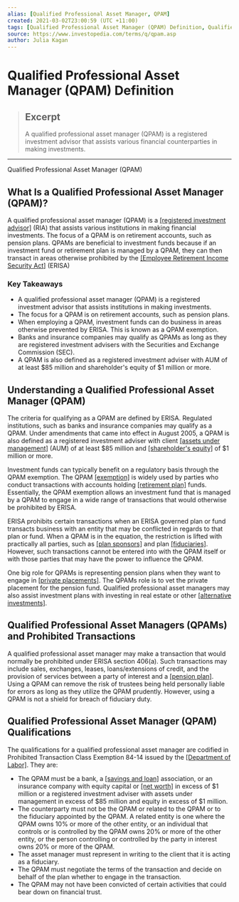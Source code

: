 ```yaml
---
alias: [Qualified Professional Asset Manager, QPAM]
created: 2021-03-02T23:00:59 (UTC +11:00)
tags: [Qualified Professional Asset Manager (QPAM) Definition, Qualified Professional Asset Manager (QPAM)]
source: https://www.investopedia.com/terms/q/qpam.asp
author: Julia Kagan
---
```


# Qualified Professional Asset Manager (QPAM) Definition

> ## Excerpt
> A qualified professional asset manager (QPAM) is a registered investment advisor that assists various financial counterparties in making investments.

---

Qualified Professional Asset Manager (QPAM)
## What Is a Qualified Professional Asset Manager (QPAM)?

A qualified professional asset manager (QPAM) is a [[registered investment advisor]](https://www.investopedia.com/terms/r/ria.asp) (RIA) that assists various institutions in making financial investments. The focus of a QPAM is on retirement accounts, such as pension plans. QPAMs are beneficial to investment funds because if an investment fund or retirement plan is managed by a QPAM, they can then transact in areas otherwise prohibited by the [[Employee Retirement Income Security Act]](https://www.investopedia.com/terms/e/erisa.asp) (ERISA)

### Key Takeaways

-   A qualified professional asset manager (QPAM) is a registered investment advisor that assists institutions in making investments.
-   The focus for a QPAM is on retirement accounts, such as pension plans.
-   When employing a QPAM, investment funds can do business in areas otherwise prevented by ERISA. This is known as a QPAM exemption.
-   Banks and insurance companies may qualify as QPAMs as long as they are registered investment advisers with the Securities and Exchange Commission (SEC).
-   A QPAM is also defined as a registered investment adviser with AUM of at least $85 million and shareholder's equity of $1 million or more.

## Understanding a Qualified Professional Asset Manager (QPAM)

The criteria for qualifying as a QPAM are defined by ERISA. Regulated institutions, such as banks and insurance companies may qualify as a QPAM. Under amendments that came into effect in August 2005, a QPAM is also defined as a registered investment adviser with client [[assets under management]](https://www.investopedia.com/terms/a/aum.asp) (AUM) of at least $85 million and [[shareholder's equity]](https://www.investopedia.com/terms/s/shareholdersequity.asp) of $1 million or more.

Investment funds can typically benefit on a regulatory basis through the QPAM exemption. The QPAM [[exemption]](https://www.investopedia.com/terms/e/exemption.asp) is widely used by parties who conduct transactions with accounts holding [[retirement plan]](https://www.investopedia.com/terms/r/retirement-planning.asp) funds. Essentially, the QPAM exemption allows an investment fund that is managed by a QPAM to engage in a wide range of transactions that would otherwise be prohibited by ERISA.

ERISA prohibits certain transactions when an ERISA governed plan or fund transacts business with an entity that may be conflicted in regards to that plan or fund. When a QPAM is in the equation, the restriction is lifted with practically all parties, such as [[plan sponsors]](https://www.investopedia.com/terms/p/plansponsor.asp) and plan [[fiduciaries]](https://www.investopedia.com/terms/f/fiduciary.asp). However, such transactions cannot be entered into with the QPAM itself or with those parties that may have the power to influence the QPAM.

One big role for QPAMs is representing pension plans when they want to engage in [[private placements]](https://www.investopedia.com/terms/p/privateplacement.asp). The QPAMs role is to vet the private placement for the pension fund. Qualified professional asset managers may also assist investment plans with investing in real estate or other [[alternative investments]](https://www.investopedia.com/terms/a/alternative_investment.asp).

## Qualified Professional Asset Managers (QPAMs) and Prohibited Transactions

A qualified professional asset manager may make a transaction that would normally be prohibited under ERISA section 406(a). Such transactions may include sales, exchanges, leases, loans/extensions of credit, and the provision of services between a party of interest and a [[pension plan]](https://www.investopedia.com/terms/p/pensionplan.asp). Using a QPAM can remove the risk of trustees being held personally liable for errors as long as they utilize the QPAM prudently. However, using a QPAM is not a shield for breach of fiduciary duty.

## Qualified Professional Asset Manager (QPAM) Qualifications

The qualifications for a qualified professional asset manager are codified in Prohibited Transaction Class Exemption 84-14 issued by the [[Department of Labor]](https://www.investopedia.com/terms/d/dol.asp). They are:

-   The QPAM must be a bank, a [[savings and loan]](https://www.investopedia.com/terms/f/federal-savings-and-loan.asp) association, or an insurance company with equity capital or [[net worth]](https://www.investopedia.com/terms/n/networth.asp) in excess of $1 million or a registered investment adviser with assets under management in excess of $85 million and equity in excess of $1 million.
-   The counterparty must not be the QPAM or related to the QPAM or to the fiduciary appointed by the QPAM. A related entity is one where the QPAM owns 10% or more of the other entity, or an individual that controls or is controlled by the QPAM owns 20% or more of the other entity, or the person controlling or controlled by the party in interest owns 20% or more of the QPAM.
-   The asset manager must represent in writing to the client that it is acting as a fiduciary.
-   The QPAM must negotiate the terms of the transaction and decide on behalf of the plan whether to engage in the transaction.
-   The QPAM may not have been convicted of certain activities that could bear down on financial trust.
